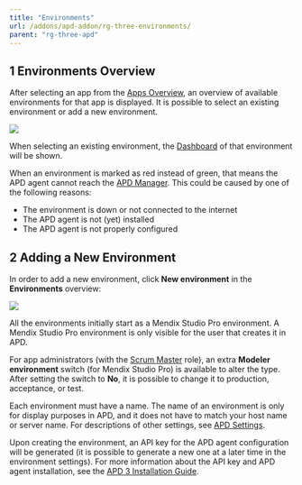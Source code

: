 ```yaml
---
title: "Environments"
url: /addons/apd-addon/rg-three-environments/
parent: "rg-three-apd"
---
```


## 1 Environments Overview

After selecting an app from the [Apps Overview](/addons/apd-addon/rg-three-apps/), an overview of available environments for that app is displayed. It is possible to select an existing environment or add a new environment.

![](/attachments/addons/apd-addon/rg-apd/rg-three-apd/rg-three/environments.png)

When selecting an existing environment, the [Dashboard](/addons/apd-addon/rg-three-dashboard/) of that environment will be shown.

When an environment is marked as red instead of green, that means the APD agent cannot reach the [APD Manager](https://apd.mendix.com/). This could be caused by one of the following reasons:

* The environment is down or not connected to the internet
* The APD agent is not (yet) installed
* The APD agent is not properly configured

## 2 Adding a New Environment

In order to add a new environment, click **New environment** in the **Environments** overview:

![](/attachments/addons/apd-addon/rg-apd/rg-three-apd/rg-three/new_environment.png)

All the environments initially start as a Mendix Studio Pro environment. A Mendix Studio Pro environment is only visible for the user that creates it in APD.

For app administrators (with the [Scrum Master](/developerportal/collaborate/app-roles/) role), an extra **Modeler environment** switch (for Mendix Studio Pro) is available to alter the type. After setting the switch to **No**, it is possible to change it to production, acceptance, or test.

Each environment must have a name. The name of an environment is only for display purposes in APD, and it does not have to match your host name or server name.
For descriptions of other settings, see [APD Settings](/addons/apd-addon/rg-three-settings/).

Upon creating the environment, an API key for the APD agent configuration will be generated (it is possible to generate a new one at a later time in the environment settings). For more information about the API key and APD agent installation, see the [APD 3 Installation Guide](/addons/apd-addon/ig-three/).
